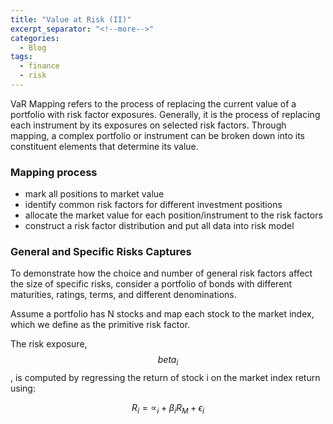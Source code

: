 ```yaml
---
title: "Value at Risk (II)"
excerpt_separator: "<!--more-->"
categories:
  - Blog
tags:
  - finance
  - risk
---
```

<script type="text/javascript" async
  src="https://cdn.mathjax.org/mathjax/latest/MathJax.js?config=TeX-MML-AM_CHTML">
</script>

VaR Mapping refers to the process of replacing the current value of a portfolio with risk factor
 exposures. Generally, it is the process of replacing each instrument by its exposures on
  selected risk factors. Through mapping, a complex portfolio or instrument can be broken down
   into its constituent elements that determine its value.

### Mapping process
- mark all positions to market value
- identify common risk factors for different investment positions
- allocate the market value for each position/instrument to the risk factors
- construct a risk factor distribution and put all data into risk model

### General and Specific Risks Captures
To demonstrate how the choice and number of general risk factors affect the
 size of specific risks, consider a portfolio of bonds with different
  maturities, ratings, terms, and different denominations.
  
Assume a portfolio has N stocks and map each stock to the market index, which
 we define as the primitive risk factor.
 
The risk exposure, $$beta_{i}$$, is computed by regressing the return of
 stock i on the market index return using:
 
 $$R_{i} = \propto_{i} + \beta_{i} R_{M} + \epsilon_{i}$$
